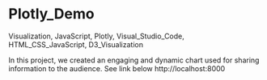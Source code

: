 # Plotly_Demo

Visualization, JavaScript, Plotly, Visual_Studio_Code, HTML_CSS_JavaScript, D3_Visualization

In this project, we created an engaging and dynamic chart used for sharing information to the audience. See link below
http://localhost:8000
